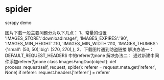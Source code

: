 # spider
scrapy demo

图片下载一般主要问题分为以下几点：
	1、常量的设置
		'IMAGES_STORE':'downloadImage/',
		'IMAGES_EXPIRES':'90',
		'IMAGES_MIN_HEIGHT':110,
		'IMAGES_MIN_WIDTH':110,
		'IMAGES_THUMBS':{'small': (50, 50),'big': (270, 270),},
	2、下载图片遇到防盗链接
		解决办法一： DEFAULT_REQUEST_HEADERS 中的referer为none
		解决办法二： 通过新建中间件添加referer为none
			class ImagesFangDao(object):
			    def process_request(self, request, spider):
			        referer = request.meta.get('referer', None)
			        if referer:
			            request.headers['referer'] = referer

